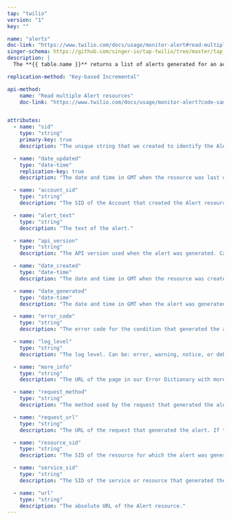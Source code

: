 ```yaml
---
tap: "twilio"
version: "1"
key: ""

name: "alerts"
doc-link: "https://www.twilio.com/docs/usage/monitor-alert#read-multiple-alert-resource"
singer-schema: https://github.com/singer-io/tap-twilio/tree/master/tap_twilio/schemas/alerts.json
description: |
  The **{{ table.name }}** returns a list of alerts generated for an account within your {{ integration.display_name }} account.

replication-method: "Key-based Incremental"

api-method:
    name: "Read multiple Alert resources"
    doc-link: "https://www.twilio.com/docs/usage/monitor-alert?code-sample=code-list-all-alerts&code-language=curl&code-sdk-version=json"


attributes:
  - name: "sid"
    type: "string"
    primary-key: true
    description: "The unique string that we created to identify the Alert resource."

  - name: "date_updated"
    type: "date-time"
    replication-key: true
    description: "The date and time in GMT when the resource was last updated specified in ISO 8601 format."  

  - name: "account_sid"
    type: "string"
    description: "The SID of the Account that created the Alert resource."

  - name: "alert_text"
    type: "string"
    description: "The text of the alert."

  - name: "api_version"
    type: "string"
    description: "The API version used when the alert was generated. Can be empty for events that don't have a specific API version."

  - name: "date_created"
    type: "date-time"
    description: "The date and time in GMT when the resource was created specified in ISO 8601 format."

  - name: "date_generated"
    type: "date-time"
    description: "The date and time in GMT when the alert was generated specified in ISO 8601 format. Due to buffering, this can be different than date_created."

  - name: "error_code"
    type: "string"
    description: "The error code for the condition that generated the alert. See the Error Dictionary for possible causes and solutions to the error."

  - name: "log_level"
    type: "string"
    description: "The log level. Can be: error, warning, notice, or debug."

  - name: "more_info"
    type: "string"
    description: "The URL of the page in our Error Dictionary with more information about the error condition."

  - name: "request_method"
    type: "string"
    description: "The method used by the request that generated the alert. If the alert was generated by a request we made to your server, this is the method we used. If the alert was generated by a request from your application to our API, this is the method your application used."

  - name: "request_url"
    type: "string"
    description: "The URL of the request that generated the alert. If the alert was generated by a request we made to your server, this is the URL on your server that generated the alert. If the alert was generated by a request from your application to our API, this is the URL of the resource requested."

  - name: "resource_sid"
    type: "string"
    description: "The SID of the resource for which the alert was generated. For instance, if your server failed to respond to an HTTP request during the flow of a particular call, this value would be the SID of the server. This value is empty if the alert was not generated for a particular resource."

  - name: "service_sid"
    type: "string"
    description: "The SID of the service or resource that generated the alert. Can be null."

  - name: "url"
    type: "string"
    description: "The absolute URL of the Alert resource."
---   
```

